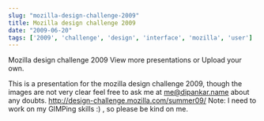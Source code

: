 ```yaml
---
slug: "mozilla-design-challenge-2009"
title: Mozilla design challenge 2009
date: "2009-06-20"
tags: ['2009', 'challenge', 'design', 'interface', 'mozilla', 'user']
---
```

Mozilla design challenge 2009
View more presentations or Upload your own.

This is a presentation for the mozilla design challenge 2009, though the images are not very clear feel free to ask me at me@dipankar.name about any doubts. http://design-challenge.mozilla.com/summer09/ Note:  I need to work on my GIMPing skills :) , so please be kind on me.
